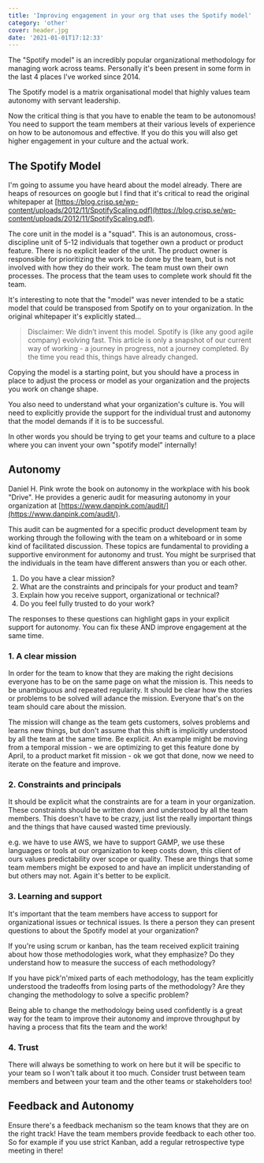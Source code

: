 ```yaml
---
title: 'Improving engagement in your org that uses the Spotify model'
category: 'other'
cover: header.jpg
date: '2021-01-01T17:12:33'
---
```


The "Spotify model" is an incredibly popular organizational methodology for managing work across teams. Personally it's been present in some form in the last 4 places I've worked since 2014.

The Spotify model is a matrix organisational model that highly values team autonomy with servant leadership.

Now the critical thing is that you have to enable the team to be autonomous! You need to support the team members at their various levels of experience on how to be autonomous and effective. If you do this you will also get higher engagement in your culture and the actual work.

<!-- end excerpt -->

## The Spotify Model

I'm going to assume you have heard about the model already. There are heaps of resources on google but I find that it's critical to read the original whitepaper at [https://blog.crisp.se/wp-content/uploads/2012/11/SpotifyScaling.pdf](https://blog.crisp.se/wp-content/uploads/2012/11/SpotifyScaling.pdf).

The core unit in the model is a "squad". This is an autonomous, cross-discipline unit of 5-12 individuals that together own a product or product feature. There is no explicit leader of the unit. The product owner is responsible for prioritizing the work to be done by the team, but is not involved with how they do their work. The team must own their own processes. The process that the team uses to complete work should fit the team.

It's interesting to note that the "model" was never intended to be a static model that could be transposed from Spotify on to your organization. In the original whitepaper it's explicitly stated...

> Disclaimer: We didn’t invent this model. Spotify is (like any good agile company) evolving fast. This article
> is only a snapshot of our current way of working - a journey in progress, not a journey completed. By the
> time you read this, things have already changed.

Copying the model is a starting point, but you should have a process in place to adjust the process or model as your organization and the projects you work on change shape.

You also need to understand what your organization's culture is. You will need to explicitly provide the support for the individual trust and autonomy that the model demands if it is to be successful.

In other words you should be trying to get your teams and culture to a place where you can invent your own "spotify model" internally!

## Autonomy

Daniel H. Pink wrote the book on autonomy in the workplace with his book "Drive". He provides a generic audit for measuring autonomy in your organization at [https://www.danpink.com/audit/](https://www.danpink.com/audit/).

This audit can be augmented for a specific product development team by working through the following with the team on a whiteboard or in some kind of facilitated discussion. These topics are fundamental to providing a supportive environment for autonomy and trust. You might be surprised that the individuals in the team have different answers than you or each other.

1. Do you have a clear mission?
2. What are the constraints and principals for your product and team?
3. Explain how you receive support, organizational or technical?
4. Do you feel fully trusted to do your work?

The responses to these questions can highlight gaps in your explicit support for autonomy. You can fix these AND improve engagement at the same time.

### 1. A clear mission

In order for the team to know that they are making the right decisions everyone has to be on the same page on what the mission is. This needs to be unambiguous and repeated regularity. It should be clear how the stories or problems to be solved will adance the mission. Everyone that's on the team should care about the mission.

The mission will change as the team gets customers, solves problems and learns new things, but don't assume that this shift is implicitly understood by all the team at the same time. Be explicit. An example might be moving from a temporal mission - we are optimizing to get this feature done by April, to a product market fit mission - ok we got that done, now we need to iterate on the feature and improve.

### 2. Constraints and principals

It should be explicit what the constraints are for a team in your organization. These constraints should be written down and understood by all the team members. This doesn't have to be crazy, just list the really important things and the things that have caused wasted time previously.

e.g. we have to use AWS, we have to support GAMP, we use these languages or tools at our organization to keep costs down, this client of ours values predictability over scope or quality. These are things that some team members might be exposed to and have an implicit understanding of but others may not. Again it's better to be explicit.

### 3. Learning and support

It's important that the team members have access to support for organizational issues or technical issues. Is there a person they can present questions to about the Spotify model at your organization?

If you're using scrum or kanban, has the team received explicit training about how those methodologies work, what they emphasize? Do they understand how to measure the success of each methodology?

If you have pick'n'mixed parts of each methodology, has the team explicitly understood the tradeoffs from losing parts of the methodology? Are they changing the methodology to solve a specific problem?

Being able to change the methodology being used confidently is a great way for the team to improve their autonomy and improve throughput by having a process that fits the team and the work!

### 4. Trust

There will always be something to work on here but it will be specific to your team so I won't talk about it too much. Consider trust between team members and between your team and the other teams or stakeholders too!

## Feedback and Autonomy

Ensure there's a feedback mechanism so the team knows that they are on the right track! Have the team members provide feedback to each other too. So for example if you use strict Kanban, add a regular retrospective type meeting in there!
